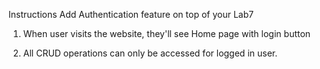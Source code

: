 Instructions
Add Authentication feature on top of your Lab7

1. When user visits the website, they'll see Home page with login button

2. All CRUD operations can only be accessed for logged in user.